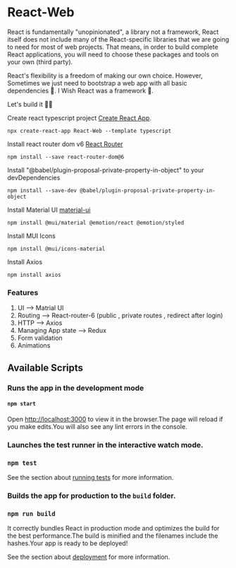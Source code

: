 # React-Web

React is fundamentally "unopinionated", a library not a framework, React itself does not include many of the React-specific libraries that we are going to need for most of web projects. That means, in order to build complete React applications, you will need to choose these packages and tools on your own (third party).

React's flexibility is a freedom of making our own choice. However, Sometimes we just need to bootstrap a web app with all basic dependencies 🤝. I Wish React was a framework 🫣. 

Let's build it 👨‍🔧


Create react typescript project [Create React App](https://github.com/facebook/create-react-app).

    npx create-react-app React-Web --template typescript


Install react router dom v6 [React Router](https://reactrouter.com/en/main/start/overview)

    npm install --save react-router-dom@6

Install "@babel/plugin-proposal-private-property-in-object" to
your devDependencies

    npm install --save-dev @babel/plugin-proposal-private-property-in-object
        
Install Material UI [material-ui](https://mui.com/material-ui/)

    npm install @mui/material @emotion/react @emotion/styled

Install MUI Icons 

    npm install @mui/icons-material  

Install Axios

    npm install axios

 ### Features   

1. UI  -->  Matrial UI
2. Routing --> React-router-6 (public , private routes , redirect after login)
3. HTTP --> Axios 
4. Managing App state --> Redux
5. Form validation 
6. Animations 



## Available Scripts

### Runs the app in the development mode

#### `npm start`

Open [http://localhost:3000](http://localhost:3000) to view it in the browser.The page will reload if you make edits.You will also see any lint errors in the console.

### Launches the test runner in the interactive watch mode.

### `npm test`
See the section about [running tests](https://facebook.github.io/create-react-app/docs/running-tests) for more information.


### Builds the app for production to the `build` folder.

### `npm run build`

It correctly bundles React in production mode and optimizes the build for the best performance.The build is minified and the filenames include the hashes.Your app is ready to be deployed!

See the section about [deployment](https://facebook.github.io/create-react-app/docs/deployment) for more information.


